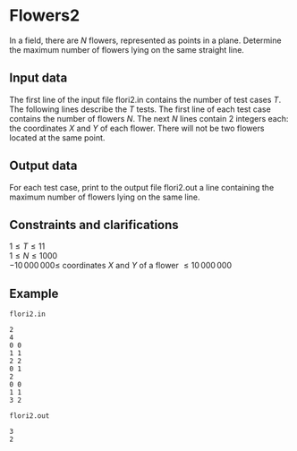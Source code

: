 # Flowers2

In a field, there are $N$ flowers, represented as points in a plane. Determine the maximum number of flowers lying on the same straight line.

## Input data

The first line of the input file flori2.in contains the number of test cases $T$. The following lines describe the $T$ tests. The first line of each test case contains the number of flowers $N$. The next $N$ lines contain 2 integers each: the coordinates $X$ and $Y$ of each flower. There will not be two flowers located at the same point.

## Output data

For each test case, print to the output file flori2.out a line containing the maximum number of flowers lying on the same line.

## Constraints and clarifications

$1 \leq T \leq 11$  
$1 \leq N \leq 1000$  
$-10\,000\,000 \leq$ coordinates $X$ and $Y$ of a flower $\leq 10\,000\,000$

## Example

`flori2.in`  
```
2
4
0 0
1 1
2 2
0 1
2
0 0
1 1
3 2
```

`flori2.out`  
```
3
2
```